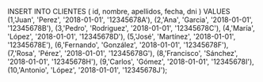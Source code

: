 INSERT INTO CLIENTES ( id, nombre, apellidos, fecha, dni ) VALUES
(1,'Juan', 'Perez', '2018-01-01', '12345678A'),
(2,'Ana', 'Garcia', '2018-01-01', '12345678B'),
(3,'Pedro', 'Rodriguez', '2018-01-01', '12345678C'),
(4,'María', 'López', '2018-01-01', '12345678D'),
(5,'José', 'Martínez', '2018-01-01', '12345678E'),
(6,'Fernando', 'González', '2018-01-01', '12345678F'),
(7,'Rosa', 'Pérez', '2018-01-01', '12345678G'),
(8,'Francisco', 'Sánchez', '2018-01-01', '12345678H'),
(9,'Carlos', 'Gómez', '2018-01-01', '12345678I'),
(10,'Antonio', 'López', '2018-01-01', '12345678J');


